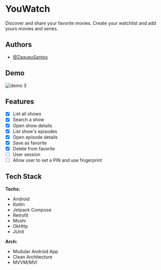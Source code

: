 
# YouWatch

Discover and share your favorite movies. Create your watchlist and add yours movies and series.

## Authors

- [@ZaqueuSantos](https://www.github.com/ZaqueuLima3)

## Demo

![demo 3](https://user-images.githubusercontent.com/31195408/188634673-5c818c3f-f247-4ccb-a77f-806100deb5cd.gif)

## Features

- [x] List all shows
- [x] Search a show 
- [x] Open show details
- [x] List show's episodes
- [x] Open episode details
- [x] Save as favorite
- [x] Delete from favorite
- [ ] User session
- [ ] Allow user to set a PIN and use fingerprint

## Tech Stack

**Techs:** 
- Android
- Kotlin
- Jetpack Compose
- Retrofit
- Moshi
- OkHttp
- JUnit

**Arch:** 
- Modular Android App
- Clean Architecture
- MVVM/MVI
